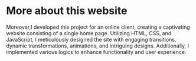 # More about this website
Moreover,I developed this project for an online client, creating a captivating website consisting of a single home page. Utilizing HTML, CSS, and JavaScript, I meticulously designed the site with engaging transitions, dynamic transformations, animations, and intriguing designs. Additionally, I implemented various logics to enhance functionality and user experience.